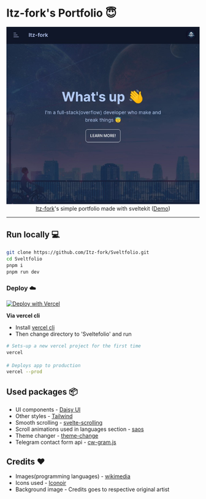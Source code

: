 # Itz-fork's Portfolio 😇

<p align="center">
    <img src="stuff/preview.jpeg">
    </br>
    <a href="https://github.com/Itz-fork">Itz-fork</a>'s simple portfolio made with sveltekit (<a href="https://itz-fork.vercel.app/">Demo</a>)
</p>

---

## Run locally 💻
```bash
git clone https://github.com/Itz-fork/Sveltfolio.git
cd Sveltfolio
pnpm i
pnpm run dev
```

### Deploy ☁️

[![Deploy with Vercel](https://vercel.com/button)](https://vercel.com/new/clone?repository-url=https://github.com/Itz-fork/Portfolio)

**Via vercel cli**
- Install [vercel cli](https://vercel.com/cli)
- Then change directory to 'Sveltefolio' and run
```sh
# Sets-up a new vercel project for the first time
vercel

# Deploys app to production
vercel --prod
```

## Used packages 📦
- UI components - [Daisy UI](https://github.com/saadeghi/daisyui)
- Other styles - [Tailwind](http://tailwindcss.com/)
- Smooth scrolling - [svelte-scrolling](https://github.com/valmisson/svelte-scrolling)
- Scroll animations used in languages section - [saos](https://github.com/shiryel/saos)
- Theme changer - [theme-change](https://github.com/saadeghi/theme-change)
- Telegram contact form api - [cw-gram.js](https://github.com/Itz-fork/cw-gram.js)


## Credits ❤️
- Images(programming languages) - [wikimedia](https://commons.wikimedia.org/)
- Icons used - [Iconoir](https://iconoir.com/)
- Background image - Credits goes to respective original artist